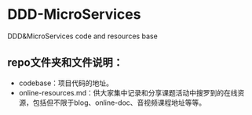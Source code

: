 # DDD-MicroServices
DDD&amp;MicroServices code and resources base

## repo文件夹和文件说明：

- codebase：项目代码的地址。
- online-resources.md：供大家集中记录和分享课题活动中搜罗到的在线资源，包括但不限于blog、online-doc、音视频课程地址等等。